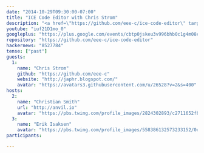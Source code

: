 ```yaml
---
date: "2014-10-29T09:30:00-07:00"
title: "ICE Code Editor with Chris Strom"
description: "<a href=\"https://github.com/eee-c/ice-code-editor\" target=\"_blank\">ICE Code Editor</a> is the JavaScript 3D visualization programming environment used throughout the book <a href=\"https://pragprog.com/book/csjava/3d-game-programming-for-kids\" target=\"_blank\">3D Game Programming for Kids</a>. It's written with <a href=\"https://www.dartlang.org/\" target=\"_blank\">Dart</a>, the language for scalable web app engineering from Google. In this hangout, prolific <a href=\"http://japhr.blogspot.com/\" target=\"_blank\">blogger</a>, <a href=\"http://patternsinpolymer.com/\" target=\"_blank\">author</a>, and coder <a href=\"http://about.eeecomputes.com/\" target=\"_blank\">Chris Strom</a> takes us on a deep dive into the ICE source code."
youtube: "iuf21D1mo_0"
googleplus: "https://plus.google.com/events/cbtp0jskeu3v996bhb0c1g4m08c"
repository: "https://github.com/eee-c/ice-code-editor"
hackernews: "8527784"
tense: ["past"]
guests:
  1:
    name: "Chris Strom"
    github: "https://github.com/eee-c"
    website: "http://japhr.blogspot.com/"
    avatar: "https://avatars3.githubusercontent.com/u/26528?v=2&s=400"
hosts:
  2:
    name: "Christian Smith"
    url: "http://anvil.io"
    avatar: "https://pbs.twimg.com/profile_images/2824302893/c2711652fb0e430b86c801d46f739638.png"
  3:
    name: "Erik Isaksen"
    avatar: "https://pbs.twimg.com/profile_images/558386132573233152/0oAL915b.jpeg"
participants:

---
```


